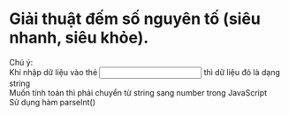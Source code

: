 # Giải thuật đếm số nguyên tố (siêu nhanh, siêu khỏe).
Chú ý:<br>
Khi nhập dữ liệu vào thẻ <input> thì dữ liệu đó là dạng string <br>
Muốn tính toán thì phải chuyển từ string sang number trong JavaScript<br>
Sử dụng hàm parseInt()
